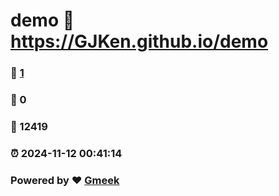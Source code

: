 # demo :link: https://GJKen.github.io/demo 
### :page_facing_up: [1](https://GJKen.github.io/demo/tag.html) 
### :speech_balloon: 0 
### :hibiscus: 12419 
### :alarm_clock: 2024-11-12 00:41:14 
### Powered by :heart: [Gmeek](https://github.com/Meekdai/Gmeek)
